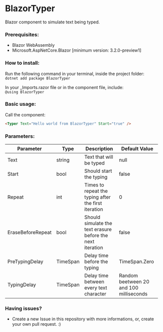 # BlazorTyper
Blazor component to simulate text being typed.

### Prerequisites:
- Blazor WebAssembly
- Microsoft.AspNetCore.Blazor [minimum version: 3.2.0-preview1]

### How to install:

Run the following command in your terminal, inside the project folder:<br/>
`dotnet add package BlazorTyper`

In your _Imports.razor file or in the component file, include: <br/>
`@using BlazorTyper`

### Basic usage:
Call the component:
```html
<Typer Text="Hello world from BlazorTyper" Start="true" />
``` 

### Parameters:

|Parameter|Type|Description|Default Value|
|---------|----|-----------|-------------|
|Text|string|Text that will be typed|null|
|Start|bool|Should start the typing|false|
|Repeat|int|Times to repeat the typing after the first iteration|0|
|EraseBeforeRepeat|bool|Should simulate the text erasure before the next iteration|false|
|PreTypingDelay|TimeSpan|Delay time before the typing|TimeSpan.Zero|
|TypingDelay|TimeSpan|Delay time between every text character|Random beetween 20 and 100 milliseconds|

### Having issues?
- Create a new Issue in this repository with more informations, or, create your own pull request. :) 

